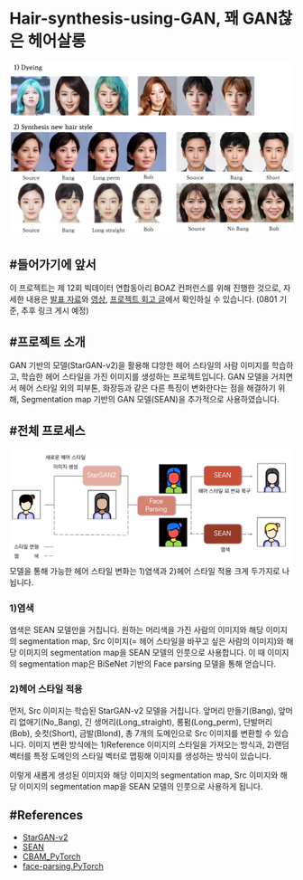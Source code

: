 # Hair-synthesis-using-GAN, 꽤 GAN찮은 헤어살롱

![Final_results](./assets/final_results.png)


## #들어가기에 앞서
이 프로젝트는 제 12회 빅데이터 연합동아리 BOAZ 컨퍼런스를 위해 진행한 것으로, 자세한 내용은 [발표 자료](https://www.slideshare.net/BOAZbigdata/12-boaz-gan)와 [영상](https://www.youtube.com/watch?v=v9WjCrZEFeU&t=8s), [프로젝트 회고 글]()에서 확인하실 수 있습니다. (0801 기준, 추후 링크 게시 예정)

## #프로젝트 소개
GAN 기반의 모델(StarGAN-v2)을 활용해 댜앙한 헤어 스타일의 사람 이미지를 학습하고, 학습한 헤어 스타일을 가진 이미지를 생성하는 프로젝트입니다. GAN 모델을 거치면서 헤어 스타일 외의 피부톤, 화장등과 같은 다른 특징이 변화한다는 점을 해결하기 위해, Segmentation map 기반의 GAN 모델(SEAN)을 추가적으로 사용하였습니다.<br>

## #전체 프로세스
![process](./assets/process.png)
모델을 통해 가능한 헤어 스타일 변화는 1)염색과 2)헤어 스타일 적용 크게 두가지로 나뉩니다. 

### 1)염색
염색은 SEAN 모델만을 거칩니다. 원하는 머리색을 가진 사람의 이미지와 해당 이미지의 segmentation map, Src 이미지(= 헤어 스타일을 바꾸고 싶은 사람의 이미지)와 해당 이미지의 segmentation map을 SEAN 모델의 인풋으로 사용합니다. 이 때 이미지의 segmentation map은 BiSeNet 기반의 Face parsing 모델을 통해 얻습니다.


### 2)헤어 스타일 적용
먼저, Src 이미지는 학습된 StarGAN-v2 모델을 거칩니다. 앞머리 만들기(Bang), 앞머리 없애기(No_Bang), 긴 생머리(Long_straight), 롱펌(Long_perm), 단발머리(Bob), 숏컷(Short), 금발(Blond), 총 7개의 도메인으로 Src 이미지를 변환할 수 있습니다. 이미지 변환 방식에는 1)Reference 이미지의 스타일을 가져오는 방식과, 2)랜덤 벡터를 특정 도메인의 스타일 벡터로 맵핑해 이미지를 생성하는 방식이 있습니다.<br>

이렇게 새롭게 생성된 이미지와 해당 이미지의 segmentation map, Src 이미지와 해당 이미지의 segmentation map을 SEAN 모델의 인풋으로 사용하게 됩니다.

## #References
- [StarGAN-v2](https://github.com/clovaai/stargan-v2)
- [SEAN](https://github.com/ZPdesu/SEAN)
- [CBAM_PyTorch](https://github.com/luuuyi/CBAM.PyTorch)
- [face-parsing.PyTorch](https://github.com/zllrunning/face-parsing.PyTorch)

